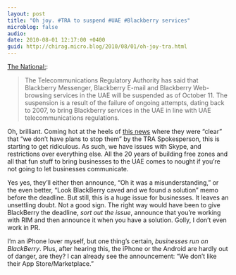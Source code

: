 ```yaml
---
layout: post
title: "Oh joy. #TRA to suspend #UAE #Blackberry services"
microblog: false
audio: 
date: 2010-08-01 12:17:00 +0400
guid: http://chirag.micro.blog/2010/08/01/oh-joy-tra.html
---
```

[The National:](http://thenational.ae/apps/pbcs.dll/article?AID=/20100801/BUSINESS/100809997/1001):

> The Telecommunications Regulatory Authority has said that Blackberry Messenger, Blackberry E-mail and Blackberry Web-browsing services in the UAE will be suspended as of October 11.
> The suspension is a result of the failure of ongoing attempts, dating back to 2007, to bring Blackberry services in the UAE in line with UAE telecommunications regulations.

Oh, brilliant. Coming hot at the heels of  [this news](http://gulfnews.com/business/technology/tra-clear-on-blackberry-usage-rule-1.659907) where they were “clear” that “we don’t have plans to stop them” by the TRA Spokesperson, this is starting to get ridiculous. As such, we have issues with Skype, and restrictions over everything else. All the 20 years of building free zones and all that fun stuff to bring businesses to the UAE comes to nought if you’re not going to let businesses communicate.

Yes yes, they’ll either then announce, “Oh it was a misunderstanding,” or the even better, “Look BlackBerry caved and we found a solution” memo before the deadline. But still, this is a huge issue for businesses. It leaves an unsettling doubt. Not a good sign. The right way would have been to give BlackBerry the deadline, _sort out the issue_, announce that you’re working with RIM and then announce it when you have a solution. Golly, I don’t even work in PR.

I’m an iPhone lover myself, but one thing’s certain, _businesses run on BlackBerry_. Plus, after hearing this, the iPhone or the Android are hardly out of danger, are they? I can already see the announcement: “We don’t like their App Store/Marketplace.”
